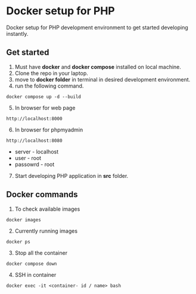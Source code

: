 
# Docker setup for PHP

Docker setup for PHP development environment to get started developing instantly.

## Get started 
1. Must have **docker** and **docker compose** installed on local machine.
2. Clone the repo in your laptop.
3. move to **docker folder** in terminal in desired development environment.
4. run the following command.
```
docker compose up -d --build
```
5. In browser for web page
```
http://localhost:8000
```
6. In browser for phpmyadmin
```
http://localhost:8080
```
- server - localhost
- user - root
- passowrd - root

7. Start developing PHP application in **src** folder.


## Docker commands 
1. To check available images
```
docker images
```
2. Currently running images
```
docker ps
```
3. Stop all the container
```
docker compose down
```
4. SSH in container
```
docker exec -it <container- id / name> bash
```


